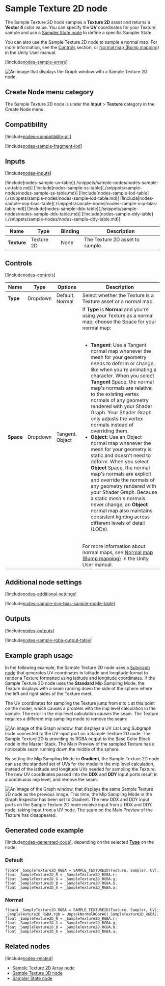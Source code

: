 # Sample Texture 2D node

The Sample Texture 2D node samples a **Texture 2D** asset and returns a **Vector 4** color value. You can specify the **UV** coordinates for your Texture sample and use a [Sampler State node](Sampler-State-Node.md) to define a specific Sampler State.

You can also use the Sample Texture 2D node to sample a normal map. For more information, see the [Controls](#controls) section, or [Normal map (Bump mapping)](https://docs.unity3d.com/Manual/StandardShaderMaterialParameterNormalMap.html) in the Unity User manual.

[!include[nodes-sample-errors](./snippets/sample-nodes/nodes-sample-errors.md)]

![An image that displays the Graph window with a Sample Texture 2D node.](images/sg-sample-texture-2d-node.png)

## Create Node menu category

The Sample Texture 2D node is under the **Input** &gt; **Texture** category in the Create Node menu.

## Compatibility

[!include[nodes-compatibility-all](./snippets/nodes-compatibility-all.md)]

[!include[nodes-sample-fragment-lod](./snippets/sample-nodes/nodes-sample-fragment-lod.md)]

## Inputs

[!include[nodes-inputs](./snippets/nodes-inputs.md)]

<table>
<thead>
<tr>
<th><strong>Name</strong></th>
<th><strong>Type</strong></th>
<th><strong>Binding</strong></th>
<th><strong>Description</strong></th>
</tr>
</thead>
<tbody>
<tr>
<td><strong>Texture</strong></td>
<td>Texture 2D</td>
<td>None</td>
<td>The Texture 2D asset to sample.</td>
</tr>
[!include[nodes-sample-uv-table](./snippets/sample-nodes/nodes-sample-uv-table.md)]
[!include[nodes-sample-ss-table](./snippets/sample-nodes/nodes-sample-ss-table.md)]
[!include[nodes-sample-lod-table](./snippets/sample-nodes/nodes-sample-lod-table.md)]
[!include[nodes-sample-mip-bias-table](./snippets/sample-nodes/nodes-sample-mip-bias-table.md)]
[!include[nodes-sample-ddx-table](./snippets/sample-nodes/nodes-sample-ddx-table.md)]
[!include[nodes-sample-ddy-table](./snippets/sample-nodes/nodes-sample-ddy-table.md)]
</tbody>
</table>

## Controls

[!include[nodes-controls](./snippets/nodes-controls.md)]

<table>
<thead>
<tr>
<th><strong>Name</strong></th>
<th><strong>Type</strong></th>
<th><strong>Options</strong></th>
<th><strong>Description</strong></th>
</tr>
</thead>
<tbody>
<tr>
<td><strong>Type</strong></td>
<td>Dropdown</td>
<td>Default, Normal</td>
<td>Select whether the Texture is a Texture asset or a normal map. </td>
</tr>
<tr>
<td><strong>Space</strong></td>
<td>Dropdown</td>
<td>Tangent, Object</td>
<td>If <strong>Type</strong> is <strong>Normal</strong> and you're using your Texture as a normal map, choose the Space for your normal map: <br/><br/>
<ul>
<li><strong>Tangent</strong>: Use a Tangent normal map whenever the mesh for your geometry needs to deform or change, like when you're animating a character. When you select <strong>Tangent</strong> Space, the normal map's normals are relative to the existing vertex normals of any geometry rendered with your Shader Graph. Your Shader Graph only adjusts the vertex normals instead of overriding them. </li>
<li><strong>Object</strong>: Use an Object normal map whenever the mesh for your geometry is static and doesn't need to deform. When you select <strong>Object</strong> Space, the normal map's normals are explicit and override the normals of any geometry rendered with your Shader Graph. Because a static mesh's normals never change, an <strong>Object</strong> normal map also maintains consistent lighting across different levels of detail (LODs). </li>
</ul> <br/> For more information about normal maps, see <a href="https://docs.unity3d.com/Manual/StandardShaderMaterialParameterNormalMap.html">Normal map (Bump mapping)</a> in the Unity User manual.</td>
</tr>
</tbody>
</table>

## Additional node settings

[!include[nodes-additional-settings](./snippets/nodes-additional-settings.md)]

[!include[nodes-sample-mip-bias-sample-mode-table](./snippets/sample-nodes/nodes-sample-mip-bias-sample-mode-table.md)]

## Outputs

[!include[nodes-outputs](./snippets/nodes-outputs.md)]

[!include[nodes-sample-rgba-output-table](./snippets/sample-nodes/nodes-sample-rgba-output-table.md)]

## Example graph usage

In the following example, the Sample Texture 2D node uses a [Subgraph node](Sub-graph-Node.md) that generates UV coordinates in latitude and longitude format to render a Texture formatted using latitude and longitude coordinates. If the Sample Texture 2D node uses the **Standard** Mip Sampling Mode, the Texture displays with a seam running down the side of the sphere where the left and right sides of the Texture meet.

The UV coordinates for sampling the Texture jump from `0` to `1` at this point on the model, which causes a problem with the mip level calculation in the sample. The error in the mip level calculation causes the seam. The Texture requires a different mip sampling mode to remove the seam:

![An image of the Graph window, that displays a UV Lat Long Subgraph node connected to the UV input port on a Sample Texture 2D node. The Sample Texture 2D is providing its RGBA output to the Base Color Block node in the Master Stack. The Main Preview of the sampled Texture has a noticeable seam running down the middle of the sphere.](images/sg-sample-texture-2d-node-example.png)

By setting the Mip Sampling Mode to **Gradient**, the Sample Texture 2D node can use the standard set of UVs for the model in the mip level calculation, instead of the latitude and longitude UVs needed for sampling the Texture. The new UV coordinates passed into the **DDX** and **DDY** input ports result in a continuous mip level, and remove the seam:

![An image of the Graph window, that displays the same Sample Texture 2D node as the previous image. This time, the Mip Sampling Mode in the Graph Inspector has been set to Gradient. The new DDX and DDY input ports on the Sample Texture 2D node receive input from a DDX and DDY node, taking input from a UV node. The seam on the Main Preview of the Texture has disappeared.](images/sg-sample-texture-2d-node-example-2.png)

## Generated code example

[!include[nodes-generated-code](./snippets/nodes-generated-code.md)], depending on the selected [**Type**](#controls) on the node:

### Default

```
float4 _SampleTexture2D_RGBA = SAMPLE_TEXTURE2D(Texture, Sampler, UV);
float _SampleTexture2D_R = _SampleTexture2D_RGBA.r;
float _SampleTexture2D_G = _SampleTexture2D_RGBA.g;
float _SampleTexture2D_B = _SampleTexture2D_RGBA.b;
float _SampleTexture2D_A = _SampleTexture2D_RGBA.a;
```

### Normal

```
float4 _SampleTexture2D_RGBA = SAMPLE_TEXTURE2D(Texture, Sampler, UV);
_SampleTexture2D_RGBA.rgb = UnpackNormalRGorAG(_SampleTexture2D_RGBA);
float _SampleTexture2D_R = _SampleTexture2D_RGBA.r;
float _SampleTexture2D_G = _SampleTexture2D_RGBA.g;
float _SampleTexture2D_B = _SampleTexture2D_RGBA.b;
float _SampleTexture2D_A = _SampleTexture2D_RGBA.a;
```

## Related nodes

[!include[nodes-related](./snippets/nodes-related.md)]


- [Sample Texture 2D Array node](Sample-Texture-2D-Array-Node.md)
- [Sample Texture 3D node](Sample-Texture-3D-Node.md)
- [Sampler State node](Sampler-State-Node.md)
